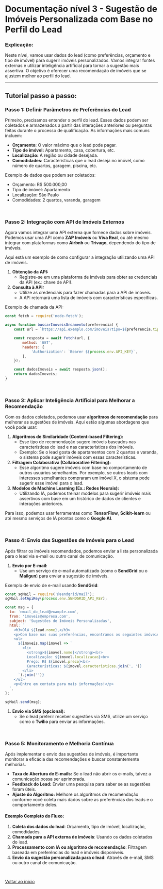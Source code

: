 # Documentação nível 3 - Sugestão de Imóveis Personalizada com Base no Perfil do Lead

### Explicação:

Neste nível, vamos usar dados do lead (como preferências, orçamento e tipo de imóvel) para sugerir imóveis personalizados. Vamos integrar fontes externas e utilizar inteligência artificial para tornar a sugestão mais assertiva. O objetivo é oferecer uma recomendação de imóveis que se ajustem melhor ao perfil do lead.

---

## Tutorial passo a passo:

### Passo 1: Definir Parâmetros de Preferências do Lead

Primeiro, precisamos entender o perfil do lead. Esses dados podem ser coletados e armazenados a partir das interações anteriores ou perguntas feitas durante o processo de qualificação. As informações mais comuns incluem:

- **Orçamento:** O valor máximo que o lead pode pagar.
- **Tipo de imóvel:** Apartamento, casa, cobertura, etc.
- **Localização:** A região ou cidade desejada.
- **Comodidades:** Características que o lead deseja no imóvel, como número de quartos, garagem, piscina, etc.

Exemplo de dados que podem ser coletados:

- Orçamento: R$ 500.000,00
- Tipo de imóvel: Apartamento
- Localização: São Paulo
- Comodidades: 2 quartos, varanda, garagem

<br>

### Passo 2: Integração com API de Imóveis Externos

Agora vamos integrar uma API externa que fornece dados sobre imóveis. Podemos usar uma API como **ZAP Imóveis** ou **Viva Real**, ou até mesmo integrar com plataformas como **Airbnb** ou **Trivago**, dependendo do tipo de imóveis.

Aqui está um exemplo de como configurar a integração utilizando uma API de imóveis.

1. **Obtenção da API:**
    - Registre-se em uma plataforma de imóveis para obter as credenciais da API (ex.: chave de API).
2. **Consulta à API:**
    - Utilize as credenciais para fazer chamadas para a API de imóveis.
    - A API retornará uma lista de imóveis com características específicas.

Exemplo de chamada da API:

```jsx
const fetch = require('node-fetch');

async function buscarImoveisOrcamento(preferencia) {
    const url = `https://api.exemplo.com/imoveis?tipo=${preferencia.tipo}&localizacao=${preferencia.localizacao}&orcamento=${preferencia.orcamento}&comodidades=${preferencia.comodidades}`;

    const resposta = await fetch(url, {
        method: 'GET',
        headers: {
            'Authorization': `Bearer ${process.env.API_KEY}`,
        },
    });

    const dadosImoveis = await resposta.json();
    return dadosImoveis;
}
```
<br>

### Passo 3: Aplicar Inteligência Artificial para Melhorar a Recomendação

Com os dados coletados, podemos usar **algoritmos de recomendação** para melhorar as sugestões de imóveis. Aqui estão algumas abordagens que você pode usar:

1. **Algoritmos de Similaridade (Content-based Filtering):**
    - Esse tipo de recomendação sugere imóveis baseados nas características do lead e nas características dos imóveis.
    - Exemplo: Se o lead gosta de apartamentos com 2 quartos e varanda, o sistema pode sugerir imóveis com essas características.
2. **Filtragem Colaborativa (Collaborative Filtering):**
    - Esse algoritmo sugere imóveis com base no comportamento de outros usuários semelhantes. Por exemplo, se outros leads com interesses semelhantes compraram um imóvel X, o sistema pode sugerir esse imóvel para o lead.
3. **Modelos de Machine Learning (Ex.: Redes Neurais):**
    - Utilizando IA, podemos treinar modelos para sugerir imóveis mais assertivos com base em um histórico de dados de clientes e interações anteriores.

Para isso, podemos usar ferramentas como **TensorFlow**, **Scikit-learn** ou até mesmo serviços de IA prontos como o **Google AI**.

<br>

### Passo 4: Envio das Sugestões de Imóveis para o Lead

Após filtrar os imóveis recomendados, podemos enviar a lista personalizada para o lead via e-mail ou outro canal de comunicação.

1. **Envio por E-mail:**
    - Use um serviço de e-mail automatizado (como o **SendGrid** ou o **Mailgun**) para enviar a sugestão de imóveis.

Exemplo de envio de e-mail usando **SendGrid**:

```jsx
const sgMail = require('@sendgrid/mail');
sgMail.setApiKey(process.env.SENDGRID_API_KEY);

const msg = {
  to: 'email_do_lead@example.com',
  from: 'imoveis@empresa.com',
  subject: 'Sugestões de Imóveis Personalizadas',
  html: `
    <h3>Olá ${lead.nome},</h3>
    <p>Com base nas suas preferências, encontramos os seguintes imóveis:</p>
    <ul>
      ${imoveis.map(imovel => `
        <li>
          <strong>${imovel.nome}</strong><br>
          Localização: ${imovel.localizacao}<br>
          Preço: R$ ${imovel.preco}<br>
          Características: ${imovel.caracteristicas.join(', ')}
        </li>
      `).join('')}
    </ul>
    <p>Entre em contato para mais informações!</p>
  `,
};

sgMail.send(msg);

```

1. **Envio via SMS (opcional):**
    - Se o lead preferir receber sugestões via SMS, utilize um serviço como o **Twilio** para enviar as informações.

<br>

### Passo 5: Monitoramento e Melhoria Contínua

Após implementar o envio das sugestões de imóveis, é importante monitorar a eficácia das recomendações e buscar constantemente melhorias.

- **Taxa de Abertura de E-mails:** Se o lead não abrir os e-mails, talvez a comunicação possa ser aprimorada.
- **Feedback do Lead:** Enviar uma pesquisa para saber se as sugestões foram úteis.
- **Ajuste do Algoritmo:** Melhore os algoritmos de recomendação conforme você coleta mais dados sobre as preferências dos leads e o comportamento deles.

#### **Exemplo Completo do Fluxo:**

1. **Coleta dos dados do lead**: Orçamento, tipo de imóvel, localização, comodidades.
2. **Chamada para a API externa de imóveis**: Usando os dados coletados do lead.
3. **Processamento com IA ou algoritmo de recomendação**: Filtragem baseada em preferências do lead e imóveis disponíveis.
4. **Envio da sugestão personalizada para o lead**: Através de e-mail, SMS ou outro canal de comunicação.

<br>

[Voltar ao inicio](/)
